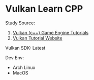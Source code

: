 # Vulkan Learn CPP

Study Source: 
1. [Vulkan (c++) Game Engine Tutorials](https://github.com/blurrypiano/littleVulkanEngine)
2. [Vulkan Tutorial Website](https://vulkan-tutorial.com/)

Vulkan SDK: Latest

Dev Env:
- Arch Linux
- MacOS